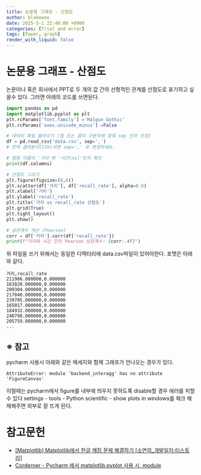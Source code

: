 ```yaml
---
title: 논문용 그래프 - 산점도
author: blakewoo
date: 2025-5-1 22:40:00 +0900
categories: [Trial and error]
tags: [Paper, graph] 
render_with_liquid: false
---
```


# 논문용 그래프 - 산점도
논문이나 혹은 회사에서 PPT로 두 개의 값 간의 선형적인 관계를 산점도로 표기하고 싶을수 있다.
그러면 아래의 코드를 쓰면된다.

```python
import pandas as pd
import matplotlib.pyplot as plt
plt.rcParams['font.family'] ='Malgun Gothic'
plt.rcParams['axes.unicode_minus'] =False

# 데이터 파일 불러오기 (탭 또는 콤마 구분자에 맞춰 sep 인자 조정)
df = pd.read_csv('data.csv', sep=',')
# 만약 콤마분리(CSV)라면 sep=',' 로 변경하세요.

# 컬럼 이름이 '거리'와 '시간(ns)'인지 확인
print(df.columns)

# 산점도 그리기
plt.figure(figsize=(8,6))
plt.scatter(df['거리'], df['recall_rate'], alpha=0.6)
plt.xlabel('거리')
plt.ylabel('recall_rate')
plt.title('거리 vs recall_rate 산점도')
plt.grid(True)
plt.tight_layout()
plt.show()

# 상관계수 계산 (Pearson)
corr = df['거리'].corr(df['recall_rate'])
print(f"거리와 시간 간의 Pearson 상관계수: {corr:.4f}")
```

위 파일을 쓰기 위해서는 동일한 디렉터리에 data.csv파일이 있어야한다.
포맷은 아래와 같다.

```
거리,recall_rate
211986.000000,0.000000
163820.000000,0.000000
209304.000000,0.000000
217040.000000,0.000000
239705.000000,0.000000
165017.000000,0.000000
184932.000000,0.000000
240798.000000,0.000000
205759.000000,0.000000
...
```
## ※ 참고
pycharm 사용시 아래와 같은 메세지와 함께 그래프가 안나오는 경우가 있다.
```
AttributeError: module 'backend_interagg' has no attribute 'FigureCanvas'
```
이럴때는 pycharm에서 figure를 내부에 띄우지 못하도록 disable할 경우 에러를 피할 수 있다
settings - tools - Python scientific - show plots in windows를 체크 해제해주면 외부로 잘 뜨게 된다.


# 참고문헌
- [[Matplotlib] Matplotlib에서 한글 깨짐 문제 해결하기 [소연의_개발일지:티스토리]](https://giveme-happyending.tistory.com/168)
- [Corderner - Pycharm 에서 matplotlib.pyplot 사용 시, module](https://jseobyun.tistory.com/367)
